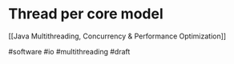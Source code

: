 # Thread per core model

[[Java Multithreading, Concurrency & Performance Optimization]]

#software #io #multithreading
#draft
